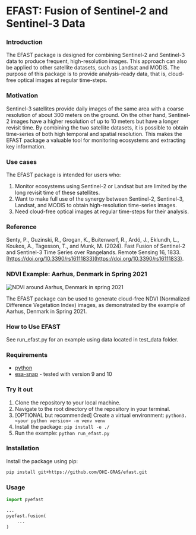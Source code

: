 # EFAST: Fusion of Sentinel-2 and Sentinel-3 Data

### Introduction

The EFAST package is designed for combining Sentinel-2 and Sentinel-3 data to produce frequent,
high-resolution images. This approach can also be applied to other satellite datasets,
such as Landsat and MODIS. The purpose of this package is to provide analysis-ready data,
that is, cloud-free optical images at regular time-steps.

### Motivation

Sentinel-3 satellites provide daily images of the same area with a coarse resolution of
about 300 meters on the ground. On the other hand, Sentinel-2 images have a higher resolution
of up to 10 meters but have a longer revisit time. By combining the two satellite datasets, it is
possible to obtain time-series of both high temporal and spatial resolution. This makes the EFAST
package a valuable tool for monitoring ecosystems and extracting key information.

### Use cases
The EFAST package is intended for users who:

1. Monitor ecosystems using Sentinel-2 or Landsat but are limited by the long revisit time of these satellites.
2. Want to make full use of the synergy between Sentinel-2, Sentinel-3, Landsat, and MODIS to obtain high-resolution time-series images.
3. Need cloud-free optical images at regular time-steps for their analysis.

### Reference
Senty, P., Guzinski, R., Grogan, K., Buitenwerf, R., Ardö, J., Eklundh, L., Koukos, A., Tagesson, T., and Munk, M. (2024).
Fast Fusion of Sentinel-2 and Sentinel-3 Time Series over Rangelands. Remote Sensing 16, 1833. [https://doi.org/10.3390/rs16111833](https://doi.org/10.3390/rs16111833).

### NDVI Example: Aarhus, Denmark in Spring 2021

![NDVI around Aarhus, Denmark in spring 2021][gif]

[gif]: images/ndvi.gif

The EFAST package can be used to generate cloud-free NDVI (Normalized Difference Vegetation Index) images,
as demonstrated by the example of Aarhus, Denmark in Spring 2021.

### How to Use EFAST

See run_efast.py for an example using data located in test_data folder.

### Requirements
* [python](https://www.python.org/getit/)
* [esa-snap](https://step.esa.int/main/download/snap-download/) - tested with version 9 and 10

### Try it out

1. Clone the repository to your local machine.
2. Navigate to the root directory of the repository in your terminal.
3. [OPTIONAL but recommended] Create a virtual environment: `python3.<your python version> -m venv venv`
3. Install the package: `pip install -e ./`
4. Run the example: `python run_efast.py`

### Installation
Install the package using pip:

```bash
pip install git+https://github.com/DHI-GRAS/efast.git
```

### Usage
```python
import pyefast

...
pyefast.fusion(
    ...
)
```
